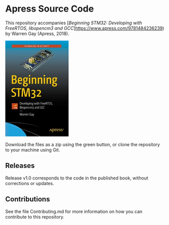 # Apress Source Code

This repository accompanies [*Beginning STM32: Developing with FreeRTOS, libopencm3 and GCC*]https://www.apress.com/9781484236239) by Warren Gay (Apress, 2018).

[comment]: #cover
![Cover image](9781484236239.jpg)

Download the files as a zip using the green button, or clone the repository to your machine using Git.

## Releases

Release v1.0 corresponds to the code in the published book, without corrections or updates.

## Contributions

See the file Contributing.md for more information on how you can contribute to this repository.